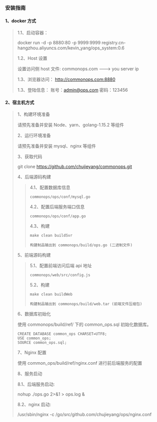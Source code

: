 ### 安装指南

#### 1、docker 方式

> 1.1、启动容器：
>
> docker run -d -p 8880:80 -p 9999:9999 registry.cn-hangzhou.aliyuncs.com/kevin_yang/ops_system:0.6
>
> 1.2、Host 设置
>
> 设置访问侧 host 文件: commonops.com  --->  you server ip
>
> 1.3、浏览器访问：
> http://commonops.com:8880
>
> 1.3、登陆信息：
> 账号：admin@ops.com 密码：123456

#### 2、宿主机方式

> 1、构建环境准备
>
> 请预先准备并安装 Node、yarn、golang-1.15.2 等组件
>
> 2、运行环境准备
>
> 请预先准备并安装 mysql、nginx 等组件
>
> 3、获取代码
>
> git clone https://github.com/chujieyang/commonops.git
>
> 4、后端源码构建
>
> > 4.1、配置数据库信息
> >
> >     commonops/ops/conf/mysql.go
> >
> > 4.2、配置后端服务端口信息
> >
> >     commonops/ops/conf/app.go
> >
> > 4.3、构建
> >
> >     make clean buildSvr
> >
> >     构建制品输出到 commonops/build/ops.go (二进制文件)
>
> 5、前端源码构建
>
> > 5.1、配置前端访问后端 api 地址
> >
> >     commonops/web/src/config.js
> >
> > 5.2、构建
> >
> >     make clean buildWeb
> >
> >     构建制品输出到 commonops/build/web.tar (前端文件压缩包)
>
> 6、数据库初始化
>
> 使用 commonops/build/ref/ 下的 common_ops.sql 初始化数据库。
>
> ```
> CREATE DATABASE common_ops CHARSET=UTF8;
> USE common_ops;
> SOURCE common_ops.sql;
> ```
>
> 7、Nginx 配置
>
> 使用 common_ops/build/ref/nginx.conf 进行前后端服务的配置
>
> 8、服务启动
>
> 8.1、后端服务启动:
>
> nohup ./ops.go 2>&1 > ops.log &
>
> 8.2、nginx 启动:
>
> /usr/sbin/nginx -c /go/src/github.com/chujieyang/ops/nginx.conf
